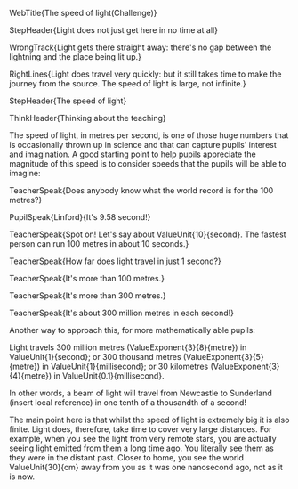 WebTitle{The speed of light(Challenge)}

StepHeader{Light does not just get here in no time at all}

WrongTrack{Light gets there straight away: there's no gap between the lightning and the place being lit up.}

RightLines{Light does travel very quickly: but it still takes time to make the journey from the source. The speed of light is large, not infinite.}

StepHeader{The speed of light}

ThinkHeader{Thinking about the teaching}

The speed of light, in metres per second, is one of those huge numbers that is occasionally thrown up in science and that can capture pupils' interest and imagination. A good starting point to help pupils appreciate the magnitude of this speed is to consider speeds that the pupils will be able to imagine:

TeacherSpeak{Does anybody know what the world record is for the 100 metres?}

PupilSpeak{Linford}{It's 9.58 second!}

TeacherSpeak{Spot on! Let's say about ValueUnit{10}{second}. The fastest person can run 100 metres in about 10 seconds.}

TeacherSpeak{How far does light travel in just 1 second?}

TeacherSpeak{It's more than 100 metres.}

TeacherSpeak{It's more than 300 metres.}

TeacherSpeak{It's about 300 million metres in each second!}

Another way to approach this, for more mathematically able pupils:

Light travels 300 million metres (ValueExponent{3}{8}{metre}) in ValueUnit{1}{second};
or
300 thousand metres (ValueExponent{3}{5}{metre}) in ValueUnit{1}{millisecond};
or
30 kilometres (ValueExponent{3}{4}{metre}) in ValueUnit{0.1}{millisecond}.

In other words, a beam of light will travel from Newcastle to Sunderland (insert local reference) in one tenth of a thousandth of a second!

The main point here is that whilst the speed of light is extremely big it is also finite. Light does, therefore, take time to cover very large distances. For example, when you see the light from very remote stars, you are actually seeing light emitted from them a long time ago. You literally see them as they were in the distant past. Closer to home, you see the world ValueUnit{30}{cm} away from you as it was one nanosecond ago, not as it is now.

